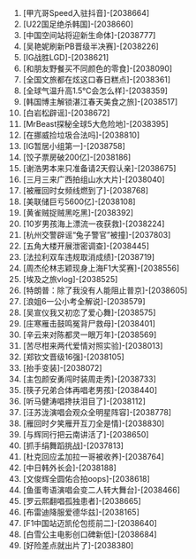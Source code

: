 
1. [甲亢哥Speed入驻抖音]-[2038664]
1. [U22国足绝杀韩国]-[2038660]
1. [中国空间站将迎新生命体]-[2038777]
1. [吴艳妮刷新PB晋级半决赛]-[2038226]
1. [IG战胜LGD]-[2038621]
1. [和朋友野餐买不同颜色的零食]-[2038090]
1. [全国文旅都在炫这口春日糕点]-[2038361]
1. [全球气温升高1.5°C会怎么样]-[2038359]
1. [韩国博主解锁湛江春天美食之旅]-[2038517]
1. [白岩松辟谣]-[2038672]
1. [MrBeast探秘全球5大危险地]-[2038395]
1. [在挪威捡垃圾合法吗]-[2038810]
1. [IG暂居小组第一]-[2038758]
1. [饺子票房破200亿]-[2038186]
1. [谢浩男本来只准备请2天假认亲]-[2038675]
1. [三月三来广西拍组山水大片]-[2038040]
1. [被雁回时女频线燃到了]-[2038768]
1. [美联储巨亏5600亿]-[2038108]
1. [黄雀贼捉贼黑吃黑]-[2038392]
1. [10岁男孩海上漂流一夜获救]-[2038224]
1. [杭州交警辟谣“兔子警官”被撞]-[2037803]
1. [五角大楼开展泄密调查]-[2038445]
1. [法拉利双车违规取消成绩]-[2038719]
1. [周杰伦林志颖现身上海F1大奖赛]-[2038556]
1. [埃及之旅vlog]-[2038525]
1. [特朗普：除了我没有人能阻止普京]-[2038605]
1. [浪姐6一公小考全解说]-[2038579]
1. [吴宣仪我又初恋了爱心舞]-[2038575]
1. [庄寒雁击鼓鸣冤背尸救母]-[2038401]
1. [辛云来对陈都灵一眼万年]-[2038569]
1. [苦尽柑来两代爱情对照实验]-[2038013]
1. [郑钦文晋级16强]-[2038105]
1. [抬手变装]-[2038072]
1. [主包颜安勇闯时装周走秀]-[2038733]
1. [筷子兄弟合体再唱老男孩]-[2038440]
1. [听马健涛唱搀扶泪目了]-[2038112]
1. [汪苏泷演唱会观众全明星阵容]-[2038778]
1. [雁回时夕笑雁开互刀全是情]-[2038830]
1. [与辉同行把云南讲活了]-[2038650]
1. [抓手绢舞蹈挑战]-[2037813]
1. [杜克回应孟加拉一哥被收养]-[2038764]
1. [中日韩外长会]-[2038188]
1. [文俊辉全圆佑合拍oops]-[2038618]
1. [鱼蛋粤语演唱会变二人转大舞台]-[2038466]
1. [罗云熙翻唱孤独患者]-[2038665]
1. [布雷迪降服爱德华兹]-[2038165]
1. [F1中国站迈凯伦包揽前二]-[2038640]
1. [白雪公主电影创口碑新低]-[2038684]
1. [好险差点就出片了]-[2038380]